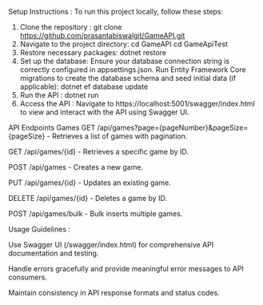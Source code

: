 Setup Instructions :
To run this project locally, follow these steps:
1. Clone the repository : 
git clone https://github.com/prasantabiswalgit/GameAPI.git
3. Navigate to the project directory: 
cd GameAPI
cd GameApiTest
5. Restore necessary packages: 
dotnet restore
7. Set up the database: 
Ensure your database connection string is correctly configured in appsettings.json. Run Entity Framework Core migrations to create the database schema and seed initial data (if applicable):
dotnet ef database update
10. Run the API :
dotnet run
11. Access the API :
Navigate to https://localhost:5001/swagger/index.html to view and interact with the API using Swagger UI.

API Endpoints
Games
GET /api/games?page={pageNumber}&pageSize={pageSize} - Retrieves a list of games with pagination.

GET /api/games/{id} - Retrieves a specific game by ID.

POST /api/games - Creates a new game.

PUT /api/games/{id} - Updates an existing game.

DELETE /api/games/{id} - Deletes a game by ID.

POST /api/games/bulk - Bulk inserts multiple games.

Usage Guidelines :

Use Swagger UI (/swagger/index.html) for comprehensive API documentation and testing.

Handle errors gracefully and provide meaningful error messages to API consumers.

Maintain consistency in API response formats and status codes.

